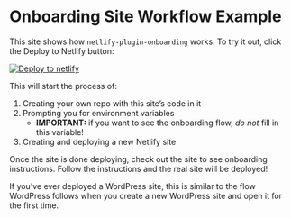 # Onboarding Site Workflow Example

This site shows how `netlify-plugin-onboarding` works. To try it out, click the Deploy to Netlify button:

[![Deploy to netlify](https://www.netlify.com/img/deploy/button.svg)](https://app.netlify.com/start/deploy?repository=https://github.com/jlengstorf/onboarding-demo-site)

This will start the process of:

1. Creating your own repo with this site’s code in it
2. Prompting you for environment variables
   - **IMPORTANT:** if you want to see the onboarding flow, _do not_ fill in this variable!
3. Creating and deploying a new Netlify site

Once the site is done deploying, check out the site to see onboarding instructions. Follow the instructions and the real site will be deployed!

If you’ve ever deployed a WordPress site, this is similar to the flow WordPress follows when you create a new WordPress site and open it for the first time.
